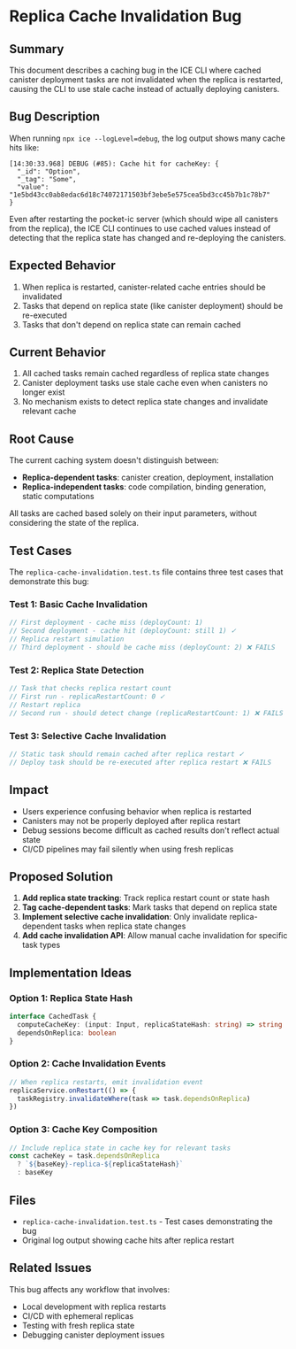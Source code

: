 # Replica Cache Invalidation Bug

## Summary

This document describes a caching bug in the ICE CLI where cached canister deployment tasks are not invalidated when the replica is restarted, causing the CLI to use stale cache instead of actually deploying canisters.

## Bug Description

When running `npx ice --logLevel=debug`, the log output shows many cache hits like:

```
[14:30:33.968] DEBUG (#85): Cache hit for cacheKey: {
  "_id": "Option",
  "_tag": "Some",
  "value": "1e5bd43cc0ab8edac6d18c74072171503bf3ebe5e575cea5bd3cc45b7b1c78b7"
}
```

Even after restarting the pocket-ic server (which should wipe all canisters from the replica), the ICE CLI continues to use cached values instead of detecting that the replica state has changed and re-deploying the canisters.

## Expected Behavior

1. When replica is restarted, canister-related cache entries should be invalidated
2. Tasks that depend on replica state (like canister deployment) should be re-executed
3. Tasks that don't depend on replica state can remain cached

## Current Behavior

1. All cached tasks remain cached regardless of replica state changes
2. Canister deployment tasks use stale cache even when canisters no longer exist
3. No mechanism exists to detect replica state changes and invalidate relevant cache

## Root Cause

The current caching system doesn't distinguish between:
- **Replica-dependent tasks**: canister creation, deployment, installation
- **Replica-independent tasks**: code compilation, binding generation, static computations

All tasks are cached based solely on their input parameters, without considering the state of the replica.

## Test Cases

The `replica-cache-invalidation.test.ts` file contains three test cases that demonstrate this bug:

### Test 1: Basic Cache Invalidation
```typescript
// First deployment - cache miss (deployCount: 1)
// Second deployment - cache hit (deployCount: still 1) ✓
// Replica restart simulation
// Third deployment - should be cache miss (deployCount: 2) ❌ FAILS
```

### Test 2: Replica State Detection
```typescript
// Task that checks replica restart count
// First run - replicaRestartCount: 0 ✓
// Restart replica
// Second run - should detect change (replicaRestartCount: 1) ❌ FAILS
```

### Test 3: Selective Cache Invalidation
```typescript
// Static task should remain cached after replica restart ✓
// Deploy task should be re-executed after replica restart ❌ FAILS
```

## Impact

- Users experience confusing behavior when replica is restarted
- Canisters may not be properly deployed after replica restart
- Debug sessions become difficult as cached results don't reflect actual state
- CI/CD pipelines may fail silently when using fresh replicas

## Proposed Solution

1. **Add replica state tracking**: Track replica restart count or state hash
2. **Tag cache-dependent tasks**: Mark tasks that depend on replica state
3. **Implement selective cache invalidation**: Only invalidate replica-dependent tasks when replica state changes
4. **Add cache invalidation API**: Allow manual cache invalidation for specific task types

## Implementation Ideas

### Option 1: Replica State Hash
```typescript
interface CachedTask {
  computeCacheKey: (input: Input, replicaStateHash: string) => string
  dependsOnReplica: boolean
}
```

### Option 2: Cache Invalidation Events
```typescript
// When replica restarts, emit invalidation event
replicaService.onRestart(() => {
  taskRegistry.invalidateWhere(task => task.dependsOnReplica)
})
```

### Option 3: Cache Key Composition
```typescript
// Include replica state in cache key for relevant tasks
const cacheKey = task.dependsOnReplica 
  ? `${baseKey}-replica-${replicaStateHash}` 
  : baseKey
```

## Files

- `replica-cache-invalidation.test.ts` - Test cases demonstrating the bug
- Original log output showing cache hits after replica restart

## Related Issues

This bug affects any workflow that involves:
- Local development with replica restarts
- CI/CD with ephemeral replicas  
- Testing with fresh replica state
- Debugging canister deployment issues